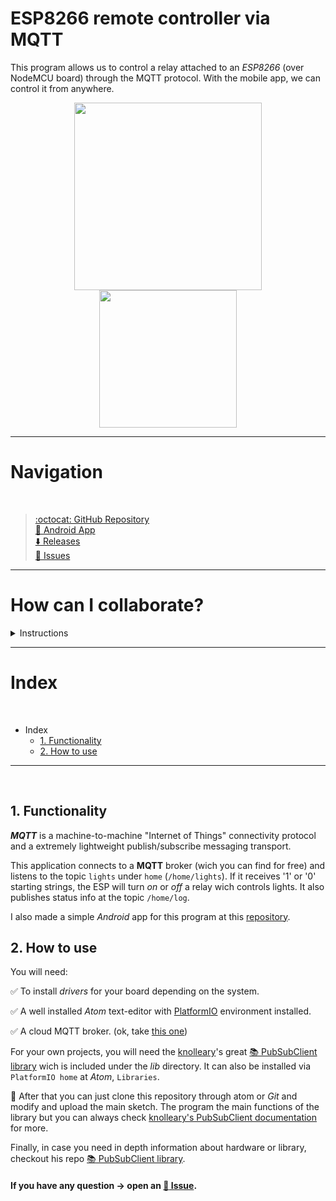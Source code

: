 # ESP8266 remote controller via MQTT

This program allows us to control a relay attached to an *ESP8266* (over NodeMCU board) through the MQTT protocol. With the mobile app, we can control it from anywhere.
<p align="center">
<img src="https://image.ibb.co/nFUKQH/IMG_20180317_231717_1.jpg" width="300" alt="">
<img src="https://image.ibb.co/g4Ckzc/ezgif_com_optimize.gif" width="220" alt="">
</p>

- - - -

# Navigation
<br>

> [:octocat: GitHub Repository](https://github.com/ismenc/esp8266-mqtt-control)<br>
> [:iphone: Android App](https://github.com/ismenc/android-mqtt-controller)<br>
> [:arrow_down: Releases](https://github.com/ismenc/esp8266-mqtt-control/releases)<br>
> [:memo: Issues](https://github.com/ismenc/esp8266-mqtt-control/issues)<br>


- - - -

# How can I collaborate?

<details>
     <summary>Instructions</summary>
 <p>
  <!-- alternative placement of p shown above -->

  1. :v: Fork this repository and clone through terminal `git clone <url>`.
  2. :open_file_folder: Set the directory on the cloned folder `cd <folder>`.
  3. :memo: Modify the project as you wish.
  4. :sparkles: Stage the changes `git add *` and create new commit: `git commit -am "Summary of changes"`.
  5. :arrow_up: Upload your work: `git push origin master`.
  6. :email: Feel free to initiate a pull request :D

:octocat: Si deseas aprender Git, visita mi [guía sobre Git](https://github.com/ismenc/seminario-git).
      </p></details>

- - - -

# Index
<br>

* Index
  * [1. Functionality](#1-functionality)
  * [2. How to use](#2-how-to-use)

- - - -
<br>


## 1. Functionality

***MQTT*** is a machine-to-machine "Internet of Things" connectivity protocol and a extremely lightweight publish/subscribe messaging transport.

This application connects to a **MQTT** broker (wich you can find for free) and listens to the topic `lights` under `home` (`/home/lights`). If it receives '1' or '0' starting strings, the ESP will turn *on* or *off* a relay wich controls lights. It also publishes status info at the topic `/home/log`.

I also made a simple *Android* app for this program at this [repository](https://github.com/ismenc/android-mqtt-controller).

## 2. How to use

You will need:

:white_check_mark: To install *drivers* for your board depending on the system.

:white_check_mark: A well installed *Atom* text-editor with [PlatformIO](https://platformio.org/platformio-ide) environment installed.

:white_check_mark: A cloud MQTT broker. (ok, take [this one](https://www.cloudmqtt.com/))

For your own projects, you will need the [knolleary](https://github.com/knolleary)'s great [:books: PubSubClient library](https://github.com/knolleary/pubsubclient) wich is included under the *lib* directory. It can also be installed via `PlatformIO home` at *Atom*, `Libraries`.

:rocket: After that you can just clone this repository through atom or *Git* and modify and upload the main sketch. The program the main functions of the library but you can always check [knolleary's PubSubClient documentation](https://pubsubclient.knolleary.net/api.html) for more.

Finally, in case you need in depth information about hardware or library, checkout his repo [:books: PubSubClient library](https://github.com/knolleary/pubsubclient).

#### If you have any question -> open an [:memo: Issue](https://github.com/ismenc/esp8266-mqtt-control/issues). <br><br>
